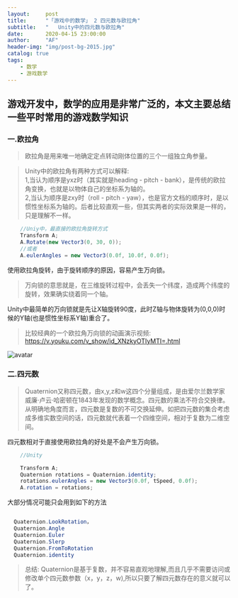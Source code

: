 ```yaml
---
layout:     post
title:      "「游戏中的数学」 2 四元数与欧拉角"
subtitle:   " 	Unity中的四元数与欧拉角"
date:       2020-04-15 23:00:00
author:     "AF"
header-img: "img/post-bg-2015.jpg"
catalog: true
tags:
    - 数学
    - 游戏数学
---
```


## 游戏开发中，数学的应用是非常广泛的，本文主要总结一些平时常用的游戏数学知识

### 一.欧拉角

> 欧拉角是用来唯一地确定定点转动刚体位置的三个一组独立角参量。

>Unity中的欧拉角有两种方式可以解释:
  </br>1,当认为顺序是yxz时（其实就是heading - pitch - bank），是传统的欧拉角变换，也就是以物体自己的坐标系为轴的。
  </br>2,当认为顺序是zxy时（roll - pitch - yaw），也是官方文档的顺序时，是以惯性坐标系为轴的。后者比较直观一些，但其实两者的实际效果是一样的，只是理解不一样。


```cs
    //Uniy中，最直接的欧拉角旋转方式
    Transform A;
    A.Rotate(new Vector3(0, 30, 0));
    //或者
    A.eulerAngles = new Vector3(0.0f, 10.0f, 0.0f);
```

使用欧拉角旋转，由于旋转顺序的原因，容易产生万向锁。
> 万向锁的意思就是，在三维旋转过程中，会丢失一个纬度，造成两个纬度的旋转，效果确实绕着同一个轴。

Unity中最简单的万向锁就是先让X轴旋转90度，此时Z轴与物体旋转为(0,0,0)时候的Y轴(也是惯性坐标系Y轴)重合了。

> 比较经典的一个欧拉角万向锁的动画演示视频: https://v.youku.com/v_show/id_XNzkyOTIyMTI=.html

![avatar](https://img-blog.csdn.net/20170815134840989?watermark/2/text/aHR0cDovL2Jsb2cuY3Nkbi5uZXQvcXFfMzU5NTcwMTE=/font/5a6L5L2T/fontsize/400/fill/I0JBQkFCMA==/dissolve/70/gravity/Center)

### 二.四元数

> Quaternion又称四元数，由x,y,z和w这四个分量组成，是由爱尔兰数学家威廉·卢云·哈密顿在1843年发现的数学概念。四元数的乘法不符合交换律。从明确地角度而言，四元数是复数的不可交换延伸。如把四元数的集合考虑成多维实数空间的话，四元数就代表着一个四维空间，相对于复数为二维空间。

四元数相对于直接使用欧拉角的好处是不会产生万向锁。

```cs
    //Unity

    Transform A;
    Quaternion rotations = Quaternion.identity;
    rotations.eulerAngles = new Vector3(0.0f, tSpeed, 0.0f);
    A.rotation = rotations;

```

大部分情况可能只会用到如下的方法

```cs

  Quaternion.LookRotation，
  Quaternion.Angle
  Quaternion.Euler
  Quaternion.Slerp
  Quaternion.FromToRotation
  Quaternion.identity

```

> 总结: Quaternion是基于复数，并不容易直观地理解,而且几乎不需要访问或修改单个四元数参数（x，y，z，w),所以只要了解四元数存在的意义就可以了。